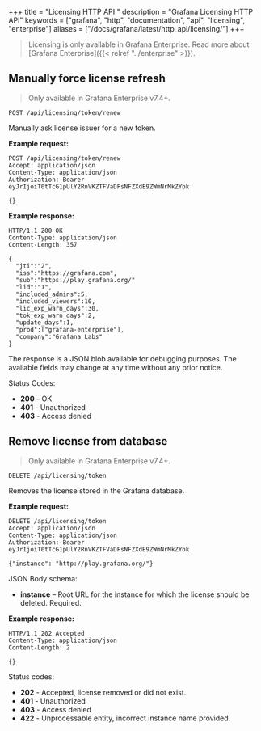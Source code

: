 +++
title = "Licensing HTTP API "
description = "Grafana Licensing HTTP API"
keywords = ["grafana", "http", "documentation", "api", "licensing", "enterprise"]
aliases = ["/docs/grafana/latest/http_api/licensing/"]
+++

> Licensing is only available in Grafana Enterprise. Read more about [Grafana Enterprise]({{< relref "../enterprise" >}}).

## Manually force license refresh

> Only available in Grafana Enterprise v7.4+.

`POST /api/licensing/token/renew`

Manually ask license issuer for a new token.

**Example request:**

```http
POST /api/licensing/token/renew
Accept: application/json
Content-Type: application/json
Authorization: Bearer eyJrIjoiT0tTcG1pUlY2RnVKZTFVaDFsNFZXdE9ZWmNrMkZYbk

{}
```

**Example response:**

```http
HTTP/1.1 200 OK
Content-Type: application/json
Content-Length: 357

{
  "jti":"2",
  "iss":"https://grafana.com",
  "sub":"https://play.grafana.org/"
  "lid":"1",
  "included_admins":5,
  "included_viewers":10,
  "lic_exp_warn_days":30,
  "tok_exp_warn_days":2,
  "update_days":1,
  "prod":["grafana-enterprise"],
  "company":"Grafana Labs"
}
```

The response is a JSON blob available for debugging purposes. The
available fields may change at any time without any prior notice.

Status Codes:

- **200** - OK
- **401** - Unauthorized
- **403** - Access denied

## Remove license from database

> Only available in Grafana Enterprise v7.4+.

`DELETE /api/licensing/token`

Removes the license stored in the Grafana database.

**Example request:**

```http
DELETE /api/licensing/token
Accept: application/json
Content-Type: application/json
Authorization: Bearer eyJrIjoiT0tTcG1pUlY2RnVKZTFVaDFsNFZXdE9ZWmNrMkZYbk

{"instance": "http://play.grafana.org/"}
```

JSON Body schema:

- **instance** – Root URL for the instance for which the license should be deleted. Required.

**Example response:**

```http
HTTP/1.1 202 Accepted
Content-Type: application/json
Content-Length: 2

{}
```

Status codes:

- **202** - Accepted, license removed or did not exist.
- **401** - Unauthorized
- **403** - Access denied
- **422** - Unprocessable entity, incorrect instance name provided.
